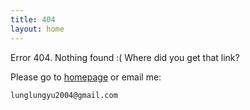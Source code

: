 ```yaml
---
title: 404
layout: home
---
```


Error 404. Nothing found :( Where did you get that link?

Please go to [homepage](/) or email me:

    lunglungyu2004@gmail.com

